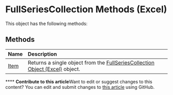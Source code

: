 
# FullSeriesCollection Methods (Excel)
This object has the following methods:

## Methods



|**Name**|**Description**|
|:-----|:-----|
| [Item](a9d511cd-5b76-e560-527f-e0af6ab68c3b.md)|Returns a single object from the  [FullSeriesCollection Object (Excel)](5d7b7e7c-0a74-307b-84f9-56143ceba464.md) object.|

****   **Contribute to this article**Want to edit or suggest changes to this content? You can edit and submit changes to  [this article](https://github.com/jhershey00/VBA_Excel_Test/OpenXMLCon/articles/284d98a1-271a-d1ea-08ff-38215416d837.md) using GitHub.

